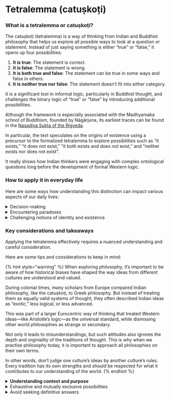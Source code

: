 # Tetralemma (catuṣkoṭi)

### What is a tetralemma or catuṣkoṭi?

The catuṣkoṭi (tetralemma) is a way of thinking from Indian and Buddhist philosophy that helps us explore all possible ways to look at a question or statement. Instead of just saying something is either “true” or “false,” it opens up four possibilities:

1. **It is true**: The statement is correct.&#x20;
2. **It is false**: The statement is wrong.
3. **It is both true and false**: The statement can be true in some ways and false in others.&#x20;
4. **It is neither true nor false**: The statement doesn’t fit into either category.

It is a significant tool in informal logic, particularly in Buddhist thought, and challenges the binary logic of “true” or “false” by introducing additional possibilities.&#x20;

Although the framework is especially associated with the Madhyamaka school of Buddhism, founded by Nāgārjuna, its earliest traces can be found in the [Nasadiya Sukta of the Rigveda](https://www.swami-krishnananda.org/vishnu/nasadiya.pdf). &#x20;

In particular, the text speculates on the origins of existence using a precursor to the formalized tetralemma to explore possibilities such as “it exists,” “it does not exist,” “it both exists and does not exist,” and “neither exists nor does not exist”.

It really shows how Indian thinkers were engaging with complex ontological questions long before the development of formal Western logic.

### How to apply it in everyday life

Here are some ways how understanding this distinction can impact various aspects of our daily lives:

<details>

<summary>Decision-making</summary>

In daily life, decisions are often framed as binary choices (e.g., “Should I take this job or not?”). The tetralemma encourages exploring additional possibilities:&#x20;

* Both options: Could aspects of both choices coexist? For example, working part-time while pursuing another opportunity.&#x20;

- Neither option: Is there a third path entirely outside the initial options? Perhaps starting a new venture instead of choosing between two job offers. This approach helps avoid the “either-or” fallacy and fosters creative solutions

</details>

<details>

<summary>Encountering paradoxes</summary>

Knowing the difference between cause and reason can improve the way we communicate. When someone behaves in a certain way, we might be quick to attribute it to a cause—like they were tired or stressed.&#x20;

However, if we consider the reasons behind their actions, we might develop a deeper understanding of their motivations and intentions, leading to more empathetic and effective communication.&#x20;

For instance, if a friend snaps at you, the cause might be their lack of sleep, but the reason might be their worry about a family member's health.

</details>

<details>

<summary>Challenging notions of identity and existence</summary>

Adapting from the initial argument posed in Nāgārjuna’s work, the Mūlamadhyamakakārikā (MMK), consider a flame that has been extinguished. If someone asks, “Where did the flame go? Does it still exist somewhere, or has it disappeared entirely?"

At first, this seems like a straightforward question, but Nāgārjuna would say the question itself is based on a misunderstanding. Why? Because it assumes that the flame was an independent thing that could either “exist” or “not exist” on its own. Nāgārjuna explains that the flame didn’t have a fixed, separate existence—it was always dependent on certain conditions, like the candle wax, oxygen, and heat. When those conditions changed (e.g., the wax ran out or the wind blew), the flame stopped. So asking “where it went” doesn’t make sense because the flame was never a permanent, standalone thing in the first place.

The catuṣkoṭi can analyze this question about the flame through four possibilities:&#x20;

1\. **The flame exists**: This doesn’t work because the flame is clearly gone.&#x20;

2\. **The flame does not exist**: This also doesn’t fully work because the flame wasn’t a separate thing—it was part of a process dependent on conditions.&#x20;

3\. **The flame both exists and does not exist**: This might seem contradictory, but it reflects how the flame existed in one sense (as part of a process) but doesn’t exist now as an independent object.&#x20;

4\. **The flame neither exists nor does not exist**: This points to how our usual categories of “existence” and “non-existence” don’t really apply to something like a flame, which is always interconnected with other factors.

This example invites us to reflect on how we think about ourselves and others by challenging the idea that we—or anything else—have a fixed, unchanging identity. Just like the flame, we are not independent or permanent “things.” Instead, we exist as part of a web of conditions and relationships that are always changing such as our upbringing, environment, relationships, and experiences. When those factors change, so do we.

It also suggests that identity is fluid and interconnected with everything else. From this, we can learn that:

* We don’t have to cling to rigid ideas about “who we are.” If you feel stuck in an identity (e.g., “I’m not good at this” or “I’m always this kind of person”), you can recognize that you’re always changing and have the potential to grow.
* We can let go of seeing others as fixed or unchangeable. This opens up space for forgiveness, understanding, and seeing people in a broader context.

In this way, this perspective helps us approach life with more openness, flexibility, and compassion—for ourselves and for others.

</details>

### Key considerations and takeaways

Applying the tetralemma effectively requires a nuanced understanding and careful consideration.&#x20;

Here are some tips and considerations to keep in mind:

{% hint style="warning" %}
When exploring philosophy, it’s important to be aware of how historical biases have shaped the way ideas from different cultures are understood and valued.&#x20;

During colonial times, many scholars from Europe compared Indian philosophy, like the catuṣkoṭi, to Greek philosophy. But instead of treating them as equally valid systems of thought, they often described Indian ideas as “exotic,” less logical, or less advanced.&#x20;

This was part of a larger Eurocentric way of thinking that treated Western ideas—like Aristotle’s logic—as the universal standard, while dismissing other world philosophies as strange or secondary.

Not only it leads to misunderstandings, but such attitudes also ignores the depth and orginiality of the traditions of thought. This is why when we practise philosophy today, it is important to approach all philosophies on their own terms.&#x20;

In other words, don’t judge one culture’s ideas by another culture’s rules. Every tradition has its own strengths and should be respected for what it contributes to our understanding of the world.
{% endhint %}

<details>

<summary><strong>Understanding context and purpose</strong></summary>

The catuṣkoṭi is not just a logical framework but also a philosophical tool deeply rooted in Buddhist thought, particularly Nāgārjuna’s Madhyamaka philosophy. It was designed to challenge rigid conceptual categories and reveal the limitations of conventional reasoning.

Its ultimate goal is not merely to classify propositions but to point toward a deeper understanding of reality, particularly the concept of śūnyatā (emptiness), which emphasizes the interdependent and non-fixed nature of phenomena.

Therefore, ignoring its metaphysical context (e.g., śūnyatā) and treating as a purely formal logical system can lead to oversimplification or misinterpretation of its purpose.

</details>

<details>

<summary>Exhaustive and mutually exclusive possibilities</summary>

The four possibilities (true, false, both true and false, neither true nor false) are meant to be exhaustive—covering all logical options—and mutually exclusive, meaning **no two can hold at the same time for any given proposition.**

</details>

<details>

<summary>Avoid seeking definitive answers</summary>

The catuṣkoṭi is not meant to provide definitive answers but to open up space for inquiry and reflection. Rigidly applying it as if it always leads to one clear “truth” misses its purpose of questioning fixed views.&#x20;

For example, Nāgārjuna often uses the catuṣkoṭi to show that none of the four possibilities may hold in certain cases, highlighting the inadequacy of conceptual frameworks themselves.

</details>
